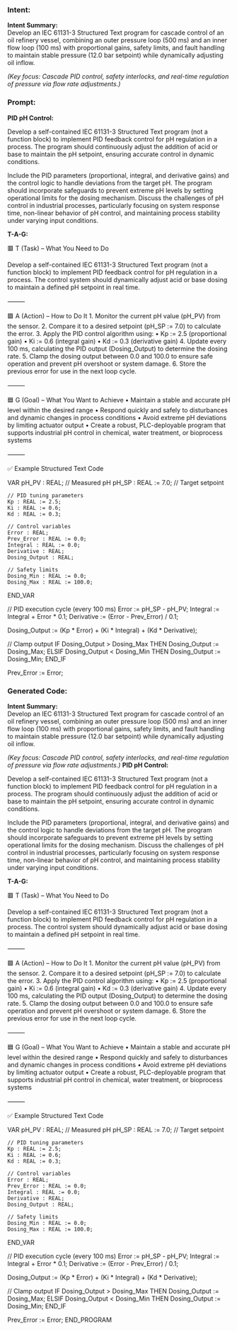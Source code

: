 ### Intent:
**Intent Summary:**  
Develop an IEC 61131-3 Structured Text program for cascade control of an oil refinery vessel, combining an outer pressure loop (500 ms) and an inner flow loop (100 ms) with proportional gains, safety limits, and fault handling to maintain stable pressure (12.0 bar setpoint) while dynamically adjusting oil inflow.  

*(Key focus: Cascade PID control, safety interlocks, and real-time regulation of pressure via flow rate adjustments.)*

### Prompt:
**PID pH Control:**

Develop a self-contained IEC 61131-3 Structured Text program (not a function block) to implement PID feedback control for pH regulation in a process. The program should continuously adjust the addition of acid or base to maintain the pH setpoint, ensuring accurate control in dynamic conditions.

Include the PID parameters (proportional, integral, and derivative gains) and the control logic to handle deviations from the target pH. The program should incorporate safeguards to prevent extreme pH levels by setting operational limits for the dosing mechanism. Discuss the challenges of pH control in industrial processes, particularly focusing on system response time, non-linear behavior of pH control, and maintaining process stability under varying input conditions.

**T-A-G:**

🟥 T (Task) – What You Need to Do

Develop a self-contained IEC 61131-3 Structured Text program (not a function block) to implement PID feedback control for pH regulation in a process. The control system should dynamically adjust acid or base dosing to maintain a defined pH setpoint in real time.

⸻

🟩 A (Action) – How to Do It
	1.	Monitor the current pH value (pH_PV) from the sensor.
	2.	Compare it to a desired setpoint (pH_SP := 7.0) to calculate the error.
	3.	Apply the PID control algorithm using:
	•	Kp := 2.5 (proportional gain)
	•	Ki := 0.6 (integral gain)
	•	Kd := 0.3 (derivative gain)
	4.	Update every 100 ms, calculating the PID output (Dosing_Output) to determine the dosing rate.
	5.	Clamp the dosing output between 0.0 and 100.0 to ensure safe operation and prevent pH overshoot or system damage.
	6.	Store the previous error for use in the next loop cycle.

⸻

🟦 G (Goal) – What You Want to Achieve
	•	Maintain a stable and accurate pH level within the desired range
	•	Respond quickly and safely to disturbances and dynamic changes in process conditions
	•	Avoid extreme pH deviations by limiting actuator output
	•	Create a robust, PLC-deployable program that supports industrial pH control in chemical, water treatment, or bioprocess systems

⸻

✅ Example Structured Text Code

VAR
    pH_PV : REAL;                      // Measured pH
    pH_SP : REAL := 7.0;               // Target setpoint

    // PID tuning parameters
    Kp : REAL := 2.5;
    Ki : REAL := 0.6;
    Kd : REAL := 0.3;

    // Control variables
    Error : REAL;
    Prev_Error : REAL := 0.0;
    Integral : REAL := 0.0;
    Derivative : REAL;
    Dosing_Output : REAL;

    // Safety limits
    Dosing_Min : REAL := 0.0;
    Dosing_Max : REAL := 100.0;
END_VAR

// PID execution cycle (every 100 ms)
Error := pH_SP - pH_PV;
Integral := Integral + Error * 0.1;
Derivative := (Error - Prev_Error) / 0.1;

Dosing_Output := (Kp * Error) + (Ki * Integral) + (Kd * Derivative);

// Clamp output
IF Dosing_Output > Dosing_Max THEN
    Dosing_Output := Dosing_Max;
ELSIF Dosing_Output < Dosing_Min THEN
    Dosing_Output := Dosing_Min;
END_IF

Prev_Error := Error;

### Generated Code:
**Intent Summary:**  
Develop an IEC 61131-3 Structured Text program for cascade control of an oil refinery vessel, combining an outer pressure loop (500 ms) and an inner flow loop (100 ms) with proportional gains, safety limits, and fault handling to maintain stable pressure (12.0 bar setpoint) while dynamically adjusting oil inflow.  

*(Key focus: Cascade PID control, safety interlocks, and real-time regulation of pressure via flow rate adjustments.)*
**PID pH Control:**

Develop a self-contained IEC 61131-3 Structured Text program (not a function block) to implement PID feedback control for pH regulation in a process. The program should continuously adjust the addition of acid or base to maintain the pH setpoint, ensuring accurate control in dynamic conditions.

Include the PID parameters (proportional, integral, and derivative gains) and the control logic to handle deviations from the target pH. The program should incorporate safeguards to prevent extreme pH levels by setting operational limits for the dosing mechanism. Discuss the challenges of pH control in industrial processes, particularly focusing on system response time, non-linear behavior of pH control, and maintaining process stability under varying input conditions.

**T-A-G:**

🟥 T (Task) – What You Need to Do

Develop a self-contained IEC 61131-3 Structured Text program (not a function block) to implement PID feedback control for pH regulation in a process. The control system should dynamically adjust acid or base dosing to maintain a defined pH setpoint in real time.

⸻

🟩 A (Action) – How to Do It
	1.	Monitor the current pH value (pH_PV) from the sensor.
	2.	Compare it to a desired setpoint (pH_SP := 7.0) to calculate the error.
	3.	Apply the PID control algorithm using:
	•	Kp := 2.5 (proportional gain)
	•	Ki := 0.6 (integral gain)
	•	Kd := 0.3 (derivative gain)
	4.	Update every 100 ms, calculating the PID output (Dosing_Output) to determine the dosing rate.
	5.	Clamp the dosing output between 0.0 and 100.0 to ensure safe operation and prevent pH overshoot or system damage.
	6.	Store the previous error for use in the next loop cycle.

⸻

🟦 G (Goal) – What You Want to Achieve
	•	Maintain a stable and accurate pH level within the desired range
	•	Respond quickly and safely to disturbances and dynamic changes in process conditions
	•	Avoid extreme pH deviations by limiting actuator output
	•	Create a robust, PLC-deployable program that supports industrial pH control in chemical, water treatment, or bioprocess systems

⸻

✅ Example Structured Text Code

VAR
    pH_PV : REAL;                      // Measured pH
    pH_SP : REAL := 7.0;               // Target setpoint

    // PID tuning parameters
    Kp : REAL := 2.5;
    Ki : REAL := 0.6;
    Kd : REAL := 0.3;

    // Control variables
    Error : REAL;
    Prev_Error : REAL := 0.0;
    Integral : REAL := 0.0;
    Derivative : REAL;
    Dosing_Output : REAL;

    // Safety limits
    Dosing_Min : REAL := 0.0;
    Dosing_Max : REAL := 100.0;
END_VAR

// PID execution cycle (every 100 ms)
Error := pH_SP - pH_PV;
Integral := Integral + Error * 0.1;
Derivative := (Error - Prev_Error) / 0.1;

Dosing_Output := (Kp * Error) + (Ki * Integral) + (Kd * Derivative);

// Clamp output
IF Dosing_Output > Dosing_Max THEN
    Dosing_Output := Dosing_Max;
ELSIF Dosing_Output < Dosing_Min THEN
    Dosing_Output := Dosing_Min;
END_IF

Prev_Error := Error;
END_PROGRAM
